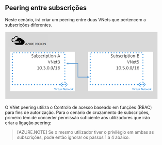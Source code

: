 ## Peering entre subscrições

Neste cenário, irá criar um peering entre duas VNets que pertencem a subscrições diferentes.

![cenário de cruzamento de subscrições](./media/virtual-networks-create-vnetpeering-scenario-crosssub-include/figure01.PNG)

O VNet peering utiliza o Controlo de acesso baseado em funções (RBAC) para fins de autorização. Para o cenário de cruzamento de subscrições, primeiro tem de conceder permissão suficiente aos utilizadores que irão criar a ligação peering:

> [AZURE.NOTE] Se o mesmo utilizador tiver o privilégio em ambas as subscrições, pode então ignorar os passos 1 a 4 abaixo.


<!--HONumber=Sep16_HO3-->


